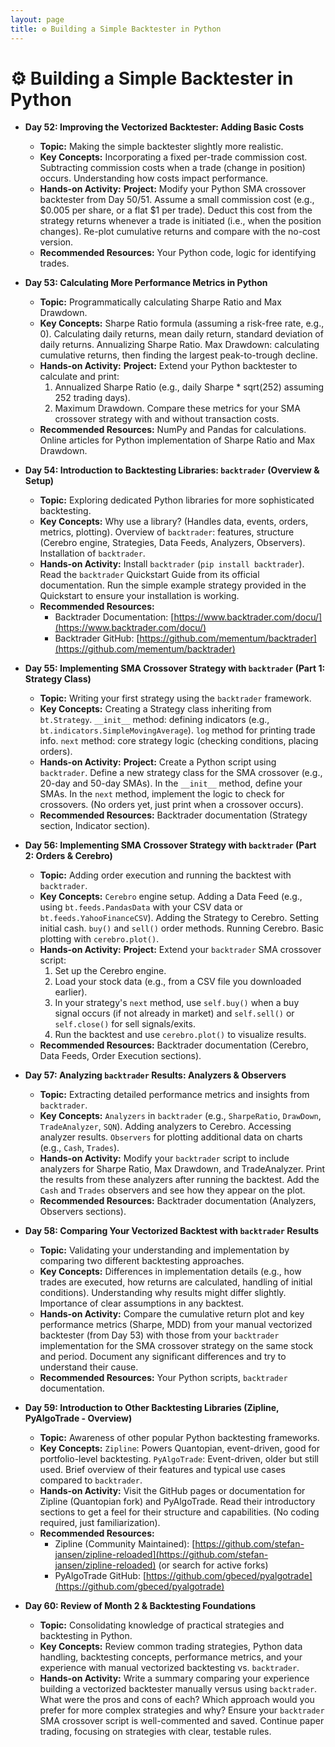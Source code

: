 ```yaml
---
layout: page
title: ⚙️ Building a Simple Backtester in Python
---
```


# ⚙️ Building a Simple Backtester in Python

*   **Day 52: Improving the Vectorized Backtester: Adding Basic Costs**
    *   **Topic:** Making the simple backtester slightly more realistic.
    *   **Key Concepts:** Incorporating a fixed per-trade commission cost. Subtracting commission costs when a trade (change in position) occurs. Understanding how costs impact performance.
    *   **Hands-on Activity:** **Project:** Modify your Python SMA crossover backtester from Day 50/51. Assume a small commission cost (e.g., $0.005 per share, or a flat $1 per trade). Deduct this cost from the strategy returns whenever a trade is initiated (i.e., when the position changes). Re-plot cumulative returns and compare with the no-cost version.
    *   **Recommended Resources:** Your Python code, logic for identifying trades.

*   **Day 53: Calculating More Performance Metrics in Python**
    *   **Topic:** Programmatically calculating Sharpe Ratio and Max Drawdown.
    *   **Key Concepts:** Sharpe Ratio formula (assuming a risk-free rate, e.g., 0). Calculating daily returns, mean daily return, standard deviation of daily returns. Annualizing Sharpe Ratio. Max Drawdown: calculating cumulative returns, then finding the largest peak-to-trough decline.
    *   **Hands-on Activity:** **Project:** Extend your Python backtester to calculate and print:
        1.  Annualized Sharpe Ratio (e.g., daily Sharpe * sqrt(252) assuming 252 trading days).
        2.  Maximum Drawdown.
        Compare these metrics for your SMA crossover strategy with and without transaction costs.
    *   **Recommended Resources:** NumPy and Pandas for calculations. Online articles for Python implementation of Sharpe Ratio and Max Drawdown.

*   **Day 54: Introduction to Backtesting Libraries: `backtrader` (Overview & Setup)**
    *   **Topic:** Exploring dedicated Python libraries for more sophisticated backtesting.
    *   **Key Concepts:** Why use a library? (Handles data, events, orders, metrics, plotting). Overview of `backtrader`: features, structure (Cerebro engine, Strategies, Data Feeds, Analyzers, Observers). Installation of `backtrader`.
    *   **Hands-on Activity:** Install `backtrader` (`pip install backtrader`). Read the `backtrader` Quickstart Guide from its official documentation. Run the simple example strategy provided in the Quickstart to ensure your installation is working.
    *   **Recommended Resources:**
        *   Backtrader Documentation: [https://www.backtrader.com/docu/](https://www.backtrader.com/docu/)
        *   Backtrader GitHub: [https://github.com/mementum/backtrader](https://github.com/mementum/backtrader)

*   **Day 55: Implementing SMA Crossover Strategy with `backtrader` (Part 1: Strategy Class)**
    *   **Topic:** Writing your first strategy using the `backtrader` framework.
    *   **Key Concepts:** Creating a Strategy class inheriting from `bt.Strategy`. `__init__` method: defining indicators (e.g., `bt.indicators.SimpleMovingAverage`). `log` method for printing trade info. `next` method: core strategy logic (checking conditions, placing orders).
    *   **Hands-on Activity:** **Project:** Create a Python script using `backtrader`. Define a new strategy class for the SMA crossover (e.g., 20-day and 50-day SMAs). In the `__init__` method, define your SMAs. In the `next` method, implement the logic to check for crossovers. (No orders yet, just print when a crossover occurs).
    *   **Recommended Resources:** Backtrader documentation (Strategy section, Indicator section).

*   **Day 56: Implementing SMA Crossover Strategy with `backtrader` (Part 2: Orders & Cerebro)**
    *   **Topic:** Adding order execution and running the backtest with `backtrader`.
    *   **Key Concepts:** `Cerebro` engine setup. Adding a Data Feed (e.g., using `bt.feeds.PandasData` with your CSV data or `bt.feeds.YahooFinanceCSV`). Adding the Strategy to Cerebro. Setting initial cash. `buy()` and `sell()` order methods. Running Cerebro. Basic plotting with `cerebro.plot()`.
    *   **Hands-on Activity:** **Project:** Extend your `backtrader` SMA crossover script:
        1.  Set up the Cerebro engine.
        2.  Load your stock data (e.g., from a CSV file you downloaded earlier).
        3.  In your strategy's `next` method, use `self.buy()` when a buy signal occurs (if not already in market) and `self.sell()` or `self.close()` for sell signals/exits.
        4.  Run the backtest and use `cerebro.plot()` to visualize results.
    *   **Recommended Resources:** Backtrader documentation (Cerebro, Data Feeds, Order Execution sections).

*   **Day 57: Analyzing `backtrader` Results: Analyzers & Observers**
    *   **Topic:** Extracting detailed performance metrics and insights from `backtrader`.
    *   **Key Concepts:** `Analyzers` in `backtrader` (e.g., `SharpeRatio`, `DrawDown`, `TradeAnalyzer`, `SQN`). Adding analyzers to Cerebro. Accessing analyzer results. `Observers` for plotting additional data on charts (e.g., `Cash`, `Trades`).
    *   **Hands-on Activity:** Modify your `backtrader` script to include analyzers for Sharpe Ratio, Max Drawdown, and TradeAnalyzer. Print the results from these analyzers after running the backtest. Add the `Cash` and `Trades` observers and see how they appear on the plot.
    *   **Recommended Resources:** Backtrader documentation (Analyzers, Observers sections).

*   **Day 58: Comparing Your Vectorized Backtest with `backtrader` Results**
    *   **Topic:** Validating your understanding and implementation by comparing two different backtesting approaches.
    *   **Key Concepts:** Differences in implementation details (e.g., how trades are executed, how returns are calculated, handling of initial conditions). Understanding why results might differ slightly. Importance of clear assumptions in any backtest.
    *   **Hands-on Activity:** Compare the cumulative return plot and key performance metrics (Sharpe, MDD) from your manual vectorized backtester (from Day 53) with those from your `backtrader` implementation for the SMA crossover strategy on the same stock and period. Document any significant differences and try to understand their cause.
    *   **Recommended Resources:** Your Python scripts, `backtrader` documentation.

*   **Day 59: Introduction to Other Backtesting Libraries (Zipline, PyAlgoTrade - Overview)**
    *   **Topic:** Awareness of other popular Python backtesting frameworks.
    *   **Key Concepts:** `Zipline`: Powers Quantopian, event-driven, good for portfolio-level backtesting. `PyAlgoTrade`: Event-driven, older but still used. Brief overview of their features and typical use cases compared to `backtrader`.
    *   **Hands-on Activity:** Visit the GitHub pages or documentation for Zipline (Quantopian fork) and PyAlgoTrade. Read their introductory sections to get a feel for their structure and capabilities. (No coding required, just familiarization).
    *   **Recommended Resources:**
        *   Zipline (Community Maintained): [https://github.com/stefan-jansen/zipline-reloaded](https://github.com/stefan-jansen/zipline-reloaded) (or search for active forks)
        *   PyAlgoTrade GitHub: [https://github.com/gbeced/pyalgotrade](https://github.com/gbeced/pyalgotrade)

*   **Day 60: Review of Month 2 & Backtesting Foundations**
    *   **Topic:** Consolidating knowledge of practical strategies and backtesting in Python.
    *   **Key Concepts:** Review common trading strategies, Python data handling, backtesting concepts, performance metrics, and your experience with manual vectorized backtesting vs. `backtrader`.
    *   **Hands-on Activity:** Write a summary comparing your experience building a vectorized backtester manually versus using `backtrader`. What were the pros and cons of each? Which approach would you prefer for more complex strategies and why? Ensure your `backtrader` SMA crossover script is well-commented and saved. Continue paper trading, focusing on strategies with clear, testable rules.
